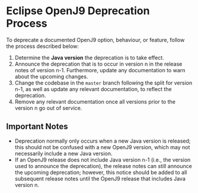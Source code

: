 <!--
Copyright (c) 2022, 2022 IBM Corp. and others

This program and the accompanying materials are made available under
the terms of the Eclipse Public License 2.0 which accompanies this
distribution and is available at https://www.eclipse.org/legal/epl-2.0/
or the Apache License, Version 2.0 which accompanies this distribution and
is available at https://www.apache.org/licenses/LICENSE-2.0.

This Source Code may also be made available under the following
Secondary Licenses when the conditions for such availability set
forth in the Eclipse Public License, v. 2.0 are satisfied: GNU
General Public License, version 2 with the GNU Classpath
Exception [1] and GNU General Public License, version 2 with the
OpenJDK Assembly Exception [2].

[1] https://www.gnu.org/software/classpath/license.html
[2] https://openjdk.org/legal/assembly-exception.html

SPDX-License-Identifier: EPL-2.0 OR Apache-2.0 OR GPL-2.0 WITH Classpath-exception-2.0 OR LicenseRef-GPL-2.0 WITH Assembly-exception
-->

# Eclipse OpenJ9 Deprecation Process

To deprecate a documented OpenJ9 option, behaviour, or feature, follow
the process described below:

1. Determine the **Java version** the deprecation is to take effect.
2. Announce the deprecation that is to occur in version n in the
release notes of version n-1. Furthermore, update any documentation
to warn about the upcoming changes.
3. Change the codebase in the `master` branch following the split for
version n-1, as well as update any relevant documentation,
to reflect the deprecation.
4. Remove any relevant documentation once all versions prior to the
version n go out of service.

## Important Notes

* Deprecation normally only occurs when a new Java version is released; this
should not be confused with a new OpenJ9 version, which may not
necessarily include a new Java version.
* If an OpenJ9 release does not include Java version n-1 (i.e., the version
used to announce the deprecation), the release notes can still announce the
upcoming deprecation; however, this notice should be added to all subsequent
release notes until the OpenJ9 release that includes Java version n.
